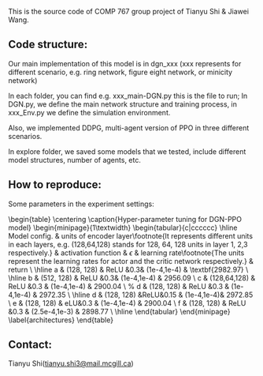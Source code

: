 This is the source code of COMP 767 group project of Tianyu Shi & Jiawei Wang.


## Code structure:

Our main implementation of this model is in dgn_xxx (xxx represents for different scenario, e.g. ring network, figure eight network, or minicity network)

In each folder, you can find e.g. xxx_main-DGN.py this is the file to run; In DGN.py, we define the main network structure and training process, in xxx_Env.py we define the simulation environment. 

Also, we implemented DDPG, multi-agent version of PPO in three different scenarios.

In explore folder, we saved some models that we tested, include different model structures, number of agents, etc.

## How to reproduce:

Some parameters in the experiment settings:

\begin{table}
\centering
\caption{Hyper-parameter tuning for DGN-PPO model}
\begin{minipage}{1\textwidth}
\begin{tabular}{c|cccccc}
\hline
  Model config. & units of encoder layer\footnote{It represents different units in each layers, e.g. (128,64,128) stands for 128, 64, 128 units in layer 1, 2,3 respectively.}  & activation function & $\epsilon$ & learning rate\footnote{The units represent the learning rates for actor and the critic network respectively.} & return  \\
\hline
 a & (128, 128)   & ReLU &0.3& (1e-4,1e-4) & \textbf{2982.97} \\
\hline
b & (512, 128)  & ReLU &0.3& (1e-4,1e-4) & 2956.09 \\
c & (128,64,128)  & ReLU &0.3 & (1e-4,1e-4) & 2900.04 \\
% d & (128, 128) & ReLU &0.3 & (1e-4,1e-4) & 2972.35 \\
\hline
d & (128, 128)   &ReLU&0.15 & (1e-4,1e-4)& 2972.85 \\
e & (128, 128)  & eLU&0.3 & (1e-4,1e-4) & 2900.04 \\
f & (128, 128)  & ReLU &0.3 & (2.5e-4,1e-3) & 2898.77 \\
\hline
\end{tabular} 
\end{minipage}
\label{architectures}
\end{table}


## Contact:
Tianyu Shi(tianyu.shi3@mail.mcgill.ca) 

